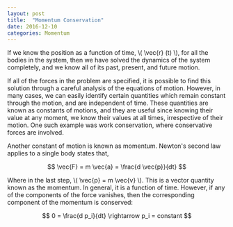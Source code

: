 ```yaml
---
layout: post
title:  "Momentum Conservation"
date: 2016-12-10
categories: Momentum
---
```


If we know the position as a function of time, \\( \vec{r} (t) \\), for all the bodies in the system, then we have solved the dynamics of the system completely, and we know all of its past, present, and future motion.

If all of the forces in the problem are specified, it is possible to find this solution through a careful analysis of the equations of motion. However, in many cases, we can easily identify certain quantities which remain constant through the motion, and are independent of time. These quantities are known as constants of motions, and they are useful since knowing their value at any moment, we know their values at all times, irrespective of their motion. One such example was work conservation, where conservative forces are involved.

Another constant of motion is known as momentum. Newton's second law applies to a single body states that,

$$
  \vec{F} = m \vec{a} = \frac{d \vec{p}}{dt}
$$

Where in the last step, \\( \vec{p} = m \vec{v} \\). This is a vector quantity known as the momentum. In general, it is a function of time. However, if any of the components of the force vanishes, then the corresponding component of the momentum is conserved:

$$
  0 = \frac{d p_i}{dt} \rightarrow p_i = constant
$$
